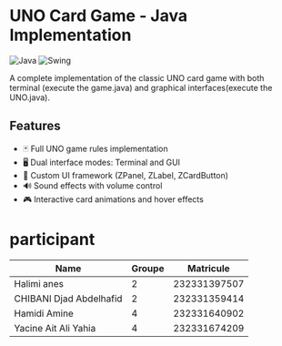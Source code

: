 # UNO Card Game - Java Implementation

![Java](https://img.shields.io/badge/Java-17%2B-blue)
![Swing](https://img.shields.io/badge/GUI-Swing-orange)

A complete implementation of the classic UNO card game with both terminal (execute the game.java) and graphical interfaces(execute the UNO.java).

## Features

- 🃏 Full UNO game rules implementation
- 🖥️ Dual interface modes: Terminal and GUI
- 🎨 Custom UI framework (ZPanel, ZLabel, ZCardButton)
- 🔊 Sound effects with volume control
- 🎮 Interactive card animations and hover effects

# participant

|     Name           |Groupe                          |Matricule                         |
|----------------|-------------------------------|-----------------------------|
|Halimi anes|2|232331397507            |
|CHIBANI Djad Abdelhafid |2 |232331359414           |
|Hamidi Amine|4|232331640902|
|Yacine Ait Ali Yahia|4|232331674209|
